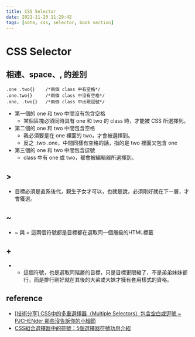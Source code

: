 ```yaml
---
title: CSS Selector
date: 2021-11-20 11:29:42
tags: [note, css, selector, book section]
---
```


# CSS Selector

## 相連、space、, 的差別
```
.one .two{}    /*兩個 class 中有空格*/
.one.two{}     /*兩個 class 中沒有空格*/
.one, .two{}   /*兩個 class 中出現逗號*/
```
* 第一個的 one 和 two 中間沒有包含空格
    * 某個區塊必須同時具有 one 和 two 的 class 時，才能被 CSS 所選擇到。
* 第二個的 one 和 two 中間包含空格
    * 我必須要是在 one 裡面的 two，才會被選擇到。
    * 反之 .two .one，中間同樣有空格的話，指的是 two 裡面又包含 one
* 第三個的 one 和 two 中間包含逗號
    *  class 中有 one 或 two，都會被編輯器所選擇到。
## >
- 目標必須是直系後代，親生子女才可以，也就是說，必須剛好就在下一層，才會獲選。
## ~
- ~ 與 + 這兩個符號都是目標都在選取同一個層級的HTML標籤
## +
- + 這個符號，也是選取同階層的目標，只是目標更限縮了，不是弟弟妹妹都行，而是排行剛好就在其後的大弟或大妹才擁有套用樣式的資格。

## reference
- [[技術分享] CSS中的多重選擇器（Multiple Selectors）包含空白或逗號 ~ PJCHENder 那些沒告訴你的小細節](https://pjchender.blogspot.com/2015/03/cssmultiple-selectorsspace.html)
- [CSS組合選擇器中的符號：5個選擇器符號功用介紹](https://selflearningsuccess.com/css-combinators/)